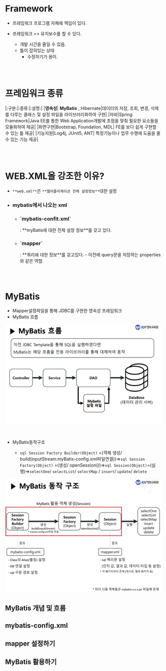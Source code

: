 # Framework

- 프레임워크 프로그램 자체에 책임이 있다.

- 프레임워크 => 유지보수를 할 수 있다.
  - 개발 시간을 줄일 수 있음.
  - 틀이 잡혀있는 상태
    - 수정하기가 용이.

<br><br>

# 프레임워크 종류

|:구분:|:종류:|:설명:|
|**영속성**| **MyBatis** , Hibernate|데이터의 저장, 조회, 변경, 삭제를 다루는 클래스 및 설정 파일을 라이브러리화하여 구현|
|자바|Spring Framework|Java EE를 통한 Web Application개발에 초점을 맞춰 필요한 요소들을 모듈화하여 제공|
|화면구현|Bootstrap, Foundation, MDL| FE를 보다 쉽게 구현할 수 있는 틀 제공|
|기능지원|Log4j, JUnit5, ANT| 특정기능이나 업무 수행에 도움을 줄 수 있는 기능 제공|

<br><br>

# WEB.XML을 강조한 이유?

- `**web.xml**`은 `**웹어플리케이션 전체 설정정보**`대한 설정

- ### mybatis에서 나오는 xml
  - <h3>`mybatis-confit.xml`</h3> : **myBatis에 대한 전체 설정 정보**를 갖고 있다.

  - <H3>`mapper`</H3> : **쿼리에 대한 정보**를 갖고있다.
    - 이전에 query문을 저장하는 properties와 같은 역할.

<br><br>

# MyBatis

- Mapper설정파일을 통해 JDBC를 구현한 영속성 프레임워크
- MyBatis 흐름

![](./mybatis_동작흐름01.PNG)

<br>

- MyBatis동작구조

  - `sql Session Factory Builder(Object)` =(객체 생성/  build(inputStream:myBatis-config.xml파일연결))=>`sql Session Factory(Object)` =(생성/ openSession())=>`sql Session(Object)`=(실행)=>`selectOne`/ `selectList`/ `selectMap` / `insert`/ `update`/ `delete`

![](./mybatis_동작구조02.PNG)


## MyBatis 개념 및 흐름

## mybatis-config.xml

## mapper 설정하기

## MyBatis 활용하기
